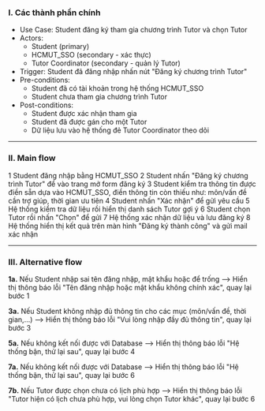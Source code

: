 ### I. Các thành phần chính
- Use Case: Student đăng ký tham gia chương trình Tutor và chọn Tutor
- Actors:
  + Student (primary)
  + HCMUT_SSO (secondary - xác thực)
  + Tutor Coordinator (secondary - quản lý Tutor)
- Trigger: Student đã đăng nhập nhấn nút "Đăng ký chương trình Tutor"
- Pre-conditions:
  + Student đã có tài khoản trong hệ thống HCMUT_SSO
  + Student chưa tham gia chương trình Tutor
- Post-conditions:
  + Student được xác nhận tham gia
  + Student đã được gán cho một Tutor
  + Dữ liệu lưu vào hệ thống đẻ Tutor Coordinator theo dõi

---

### II. Main flow
1 Student đăng nhập bằng HCMUT_SSO
2 Student nhấn "Đăng ký chương trình Tutor" để vào trang mở form đăng ký
3 Student kiểm tra thông tin được điền sẵn dựa vào HCMUT_SSO, điền thông tin còn thiếu như: môn/vấn đề cần trợ giúp, thời gian ưu tiên
4 Student nhấn "Xác nhận" để gửi yêu cầu
5 Hệ thống kiểm tra dữ liệu rồi hiển thị danh sách Tutor gợi ý
6 Student chọn Tutor rồi nhấn "Chọn" để gửi
7 Hệ thống xác nhận dữ liệu và lưu đăng ký
8 Hệ thống hiển thị kết quả trên màn hình "Đăng ký thành công" và gửi mail xác nhận

---

### III. Alternative flow
**1a.** Nếu Student nhập sai tên đăng nhập, mật khẩu hoặc để trống --> Hiển thị thông báo lỗi "Tên đăng nhập hoặc mật khẩu không chính xác", quay lại bước 1

**3a.** Nếu Student không nhập đủ thông tin cho các mục (môn/vấn đề, thời gian,...) --> Hiển thị thông báo lỗi "Vui lòng nhập đầy đủ thông tin", quay lại bước 3

**5a.** Nếu không kết nối được với Database --> Hiển thị thông báo lỗi "Hệ thống bận, thử lại sau", quay lại bước 4

**7a.** Nếu không kết nối được với Database --> Hiển thị thông báo lỗi "Hệ thống bận, thử lại sau", quay lại bước 6

**7b.** Nếu Tutor được chọn chưa có lịch phù hợp --> Hiển thị thông báo lỗi "Tutor hiện có lịch chưa phù hợp, vui lòng chọn Tutor khác", quay lại bước 6


